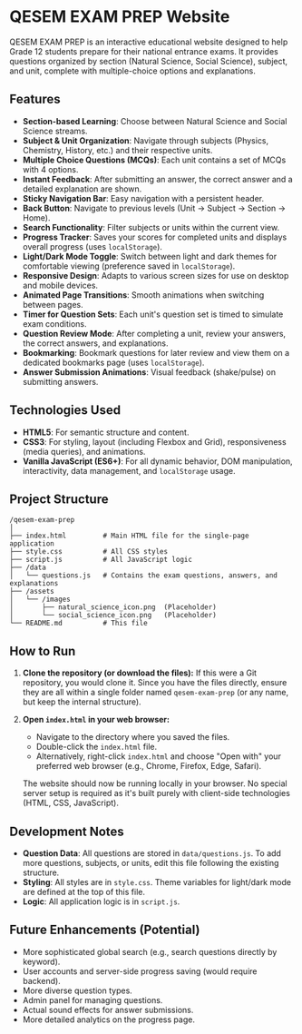 # QESEM EXAM PREP Website

QESEM EXAM PREP is an interactive educational website designed to help Grade 12 students prepare for their national entrance exams. It provides questions organized by section (Natural Science, Social Science), subject, and unit, complete with multiple-choice options and explanations.

## Features

*   **Section-based Learning**: Choose between Natural Science and Social Science streams.
*   **Subject & Unit Organization**: Navigate through subjects (Physics, Chemistry, History, etc.) and their respective units.
*   **Multiple Choice Questions (MCQs)**: Each unit contains a set of MCQs with 4 options.
*   **Instant Feedback**: After submitting an answer, the correct answer and a detailed explanation are shown.
*   **Sticky Navigation Bar**: Easy navigation with a persistent header.
*   **Back Button**: Navigate to previous levels (Unit → Subject → Section → Home).
*   **Search Functionality**: Filter subjects or units within the current view.
*   **Progress Tracker**: Saves your scores for completed units and displays overall progress (uses `localStorage`).
*   **Light/Dark Mode Toggle**: Switch between light and dark themes for comfortable viewing (preference saved in `localStorage`).
*   **Responsive Design**: Adapts to various screen sizes for use on desktop and mobile devices.
*   **Animated Page Transitions**: Smooth animations when switching between pages.
*   **Timer for Question Sets**: Each unit's question set is timed to simulate exam conditions.
*   **Question Review Mode**: After completing a unit, review your answers, the correct answers, and explanations.
*   **Bookmarking**: Bookmark questions for later review and view them on a dedicated bookmarks page (uses `localStorage`).
*   **Answer Submission Animations**: Visual feedback (shake/pulse) on submitting answers.

## Technologies Used

*   **HTML5**: For semantic structure and content.
*   **CSS3**: For styling, layout (including Flexbox and Grid), responsiveness (media queries), and animations.
*   **Vanilla JavaScript (ES6+)**: For all dynamic behavior, DOM manipulation, interactivity, data management, and `localStorage` usage.

## Project Structure

```
/qesem-exam-prep
│
├── index.html         # Main HTML file for the single-page application
├── style.css          # All CSS styles
├── script.js          # All JavaScript logic
├── /data
│   └── questions.js   # Contains the exam questions, answers, and explanations
├── /assets
│   └── /images
│       ├── natural_science_icon.png  (Placeholder)
│       └── social_science_icon.png   (Placeholder)
└── README.md          # This file
```

## How to Run

1.  **Clone the repository (or download the files):**
    If this were a Git repository, you would clone it. Since you have the files directly, ensure they are all within a single folder named `qesem-exam-prep` (or any name, but keep the internal structure).

2.  **Open `index.html` in your web browser:**
    *   Navigate to the directory where you saved the files.
    *   Double-click the `index.html` file.
    *   Alternatively, right-click `index.html` and choose "Open with" your preferred web browser (e.g., Chrome, Firefox, Edge, Safari).

    The website should now be running locally in your browser. No special server setup is required as it's built purely with client-side technologies (HTML, CSS, JavaScript).

## Development Notes

*   **Question Data**: All questions are stored in `data/questions.js`. To add more questions, subjects, or units, edit this file following the existing structure.
*   **Styling**: All styles are in `style.css`. Theme variables for light/dark mode are defined at the top of this file.
*   **Logic**: All application logic is in `script.js`.

## Future Enhancements (Potential)

*   More sophisticated global search (e.g., search questions directly by keyword).
*   User accounts and server-side progress saving (would require backend).
*   More diverse question types.
*   Admin panel for managing questions.
*   Actual sound effects for answer submissions.
*   More detailed analytics on the progress page.
```
